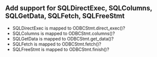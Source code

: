 ## Add support for SQLDirectExec, SQLColumns, SQLGetData, SQLFetch, SQLFreeStmt

* SQLDirectExec is mapped to ODBCStmt.direct\_exec()?
* SQLColumns is mapped to ODBCStmt.columns()?
* SQLGetData is mapped to ODBCStmt.get\_data()?
* SQLFetch is mapped to ODBCStmt.fetch()?
* SQLFreeStmt is mapped to ODBCStmt.finish()?
